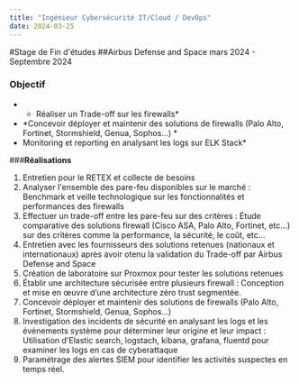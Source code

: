 ```yaml
---
title: "Ingénieur Cybersécurité IT/Cloud / DevOps"
date: 2024-03-25
---
```

#Stage de Fin d'études
##Airbus Defense and Space mars 2024 - Septembre 2024
### **Objectif** 
- * Réaliser un Trade-off sur les firewalls*  
- *Concevoir déployer et maintenir des solutions de firewalls (Palo Alto, Fortinet, Stormshield, Genua, Sophos...) * 
- Monitoring et reporting en analysant les logs sur ELK Stack*

###**Réalisations**
1. Entretien pour le RETEX et collecte de besoins
2. Analyser l'ensemble des pare-feu disponibles sur le marché : Benchmark et veille technologique sur les fonctionnalités et performances des firewalls 
3. Effectuer un trade-off entre les pare-feu sur des critères : Étude comparative des solutions firewall (Cisco ASA, Palo Alto, Fortinet, etc...) sur des critères comme la performance, la sécurité, le coût, etc…
4. Entretien avec les fournisseurs des solutions retenues (nationaux et internationaux) après avoir otenu la validation du Trade-off par Airbus Defense and Space
5. Création de laboratoire sur Proxmox pour tester les solutions retenues
6. Établir une architecture sécurisée entre plusieurs firewall : Conception et mise en œuvre d’une architecture zéro trust segmentée.
7. Concevoir déployer et maintenir des solutions de firewalls (Palo Alto, Fortinet, Stormshield, Genua, Sophos...)
8. Investigation des incidents de sécurité en analysant les logs et les événements système pour déterminer leur origine et leur impact : Utilisation d'Elastic search, logstach, kibana, grafana, fluentd pour examiner les logs en cas de cyberattaque
9. Paramétrage des alertes SIEM pour identifier les activités suspectes en temps réel.
